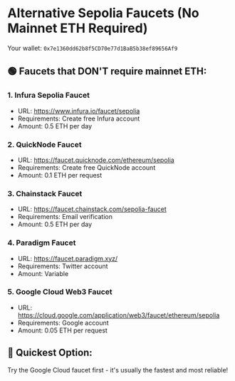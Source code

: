 # Alternative Sepolia Faucets (No Mainnet ETH Required)

Your wallet: `0x7e1360dd62b8f5CD70e77d1BaB5b38ef89656Af9`

## 🟢 Faucets that DON'T require mainnet ETH:

### 1. Infura Sepolia Faucet
- URL: https://www.infura.io/faucet/sepolia
- Requirements: Create free Infura account
- Amount: 0.5 ETH per day

### 2. QuickNode Faucet
- URL: https://faucet.quicknode.com/ethereum/sepolia
- Requirements: Create free QuickNode account
- Amount: 0.1 ETH per request

### 3. Chainstack Faucet
- URL: https://faucet.chainstack.com/sepolia-faucet
- Requirements: Email verification
- Amount: 0.5 ETH per day

### 4. Paradigm Faucet
- URL: https://faucet.paradigm.xyz/
- Requirements: Twitter account
- Amount: Variable

### 5. Google Cloud Web3 Faucet
- URL: https://cloud.google.com/application/web3/faucet/ethereum/sepolia
- Requirements: Google account
- Amount: 0.05 ETH per request

## 🚀 Quickest Option:
Try the Google Cloud faucet first - it's usually the fastest and most reliable!